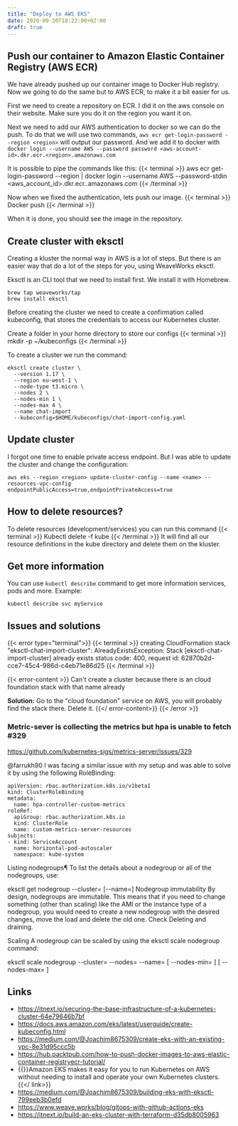 ```yaml
---
title: "Deploy to AWS EKS"
date: 2020-09-30T18:22:00+02:00
draft: true
---
```


## Push our container to Amazon Elastic Container Registry (AWS ECR)
We have already pushed up our container image to Docker Hub registry. Now we going to do the same but to AWS ECR, to make it a bit easier for us.

First we need to create a repository on ECR. I did it on the aws console on their website. Make sure you do it on the region you want it on.

Next we need to add our AWS authentication to docker so we can do the push. To do that we will use two commands, `aws ecr get-login-password --region <region>` will output our password. And we add it to docker with `docker login --username AWS --password password <aws-account-id>.dkr.ecr.<region>.amazonaws.com`

 It is possible to pipe the commands like this:
 {{< terminal >}}
aws ecr get-login-password --region <region> | docker login --username AWS --password-stdin <aws_account_id>.dkr.ecr.<region>.amazonaws.com
{{< /terminal >}}

Now when we fixed the authentication, lets push our image. 
{{< terminal >}}
Docker push <aws etc repository url>
{{< /terminal >}}

When it is done, you should see the image in the repository.


## Create cluster with eksctl
Creating a kluster the normal way in AWS is a lot of steps. But there is an easier way that do a lot of the steps for you, using WeaveWorks eksctl.

Eksctl is an CLI tool that we need to install first. We install it with Homebrew.

```
brew tap weaveworks/tap 
brew install eksctl
```

Before creating the cluster we need to create a confirmation called kubeconfig, that stores the credentials to access our Kubernetes cluster.

Create a folder in your home directory to store our configs
{{< terminal >}}
mkdir -p ~/kubeconfigs
{{< /terminal >}}

To create a cluster we run the command:

```
eksctl create cluster \
  --version 1.17 \
  --region eu-west-1 \
  --node-type t3.micro \
  --nodes 2 \
  --nodes-min 1 \
  --nodes-max 4 \
  --name chat-import
  --kubeconfig=$HOME/kubeconfigs/chat-import-config.yaml

```

## Update cluster
I forgot one time to enable private access endpoint. But I was able to update the cluster and change the configuration:
```
aws eks --region <region> update-cluster-config --name <name> --resources-vpc-config endpointPublicAccess=true,endpointPrivateAccess=true
``` 

## How to delete resources?
To delete resources (development/services) you can run this command
{{< terminal >}}
Kubectl delete -f kube
{{< /terminal >}}
It will find all our resource definitions in the kube directory and delete them on the kluster.

## Get more information
You can use `kubectl describe` command to get more information services, pods and more. Example:

```
kubectl describe svc myService
```

## Issues and solutions
{{< error type="terminal">}}
  {{< terminal >}}
    creating CloudFormation stack "eksctl-chat-import-cluster": AlreadyExistsException: Stack [eksctl-chat-import-cluster] already exists
	status code: 400, request id: 62870b2d-cce7-45c4-986d-c4eb71e86d25
  {{< /terminal >}}

  {{< error-content >}}
  Can't create a cluster because there is an cloud foundation stack with that name already


  __Solution:__ Go to the "cloud foundation" service on AWS, you will probably find the stack there. Delete it.
  {{</ error-content>}}
{{< /error >}}


### Metric-sever is collecting the metrics but hpa is unable to fetch #329
https://github.com/kubernetes-sigs/metrics-server/issues/329

@farrukh90 I was facing a similar issue with my setup and was able to solve it by using the following RoleBinding:

```
apiVersion: rbac.authorization.k8s.io/v1beta1
kind: ClusterRoleBinding
metadata:
  name: hpa-controller-custom-metrics
roleRef:
  apiGroup: rbac.authorization.k8s.io
  kind: ClusterRole
  name: custom-metrics-server-resources
subjects:
- kind: ServiceAccount
  name: horizontal-pod-autoscaler
  namespace: kube-system
```


Listing nodegroups¶
To list the details about a nodegroup or all of the nodegroups, use:


eksctl get nodegroup --cluster=<clusterName> [--name=<nodegroupName>]
Nodegroup immutability
By design, nodegroups are immutable. This means that if you need to change something (other than scaling) like the AMI or the instance type of a nodegroup, you would need to create a new nodegroup with the desired changes, move the load and delete the old one. Check Deleting and draining.

Scaling
A nodegroup can be scaled by using the eksctl scale nodegroup command:

eksctl scale nodegroup --cluster=<clusterName> --nodes=<desiredCount> --name=<nodegroupName> [ --nodes-min=<minSize> ] [ --nodes-max=<maxSize> ]

## Links
- https://itnext.io/securing-the-base-infrastructure-of-a-kubernetes-cluster-64e79646b7bf
- https://docs.aws.amazon.com/eks/latest/userguide/create-kubeconfig.html
- https://medium.com/@Joachim8675309/create-eks-with-an-existing-vpc-8e31d95ccc5b
- https://hub.packtpub.com/how-to-push-docker-images-to-aws-elastic-container-registryecr-tutorial/
- {{<link url="https://aws.amazon.com/eks/" title="Amazon EKS">}}Amazon EKS makes it easy for you to run Kubernetes on AWS 
without needing to install and operate your own Kubernetes clusters.
{{</ link>}}
- https://medium.com/@Joachim8675309/building-eks-with-eksctl-799eeb3b0efd
- https://www.weave.works/blog/gitops-with-github-actions-eks
- https://itnext.io/build-an-eks-cluster-with-terraform-d35db8005963
